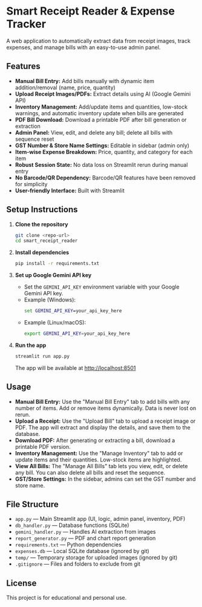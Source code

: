 # Smart Receipt Reader & Expense Tracker

A web application to automatically extract data from receipt images, track expenses, and manage bills with an easy-to-use admin panel.

## Features
- **Manual Bill Entry:** Add bills manually with dynamic item addition/removal (name, price, quantity)
- **Upload Receipt Images/PDFs:** Extract details using AI (Google Gemini API)
- **Inventory Management:** Add/update items and quantities, low-stock warnings, and automatic inventory update when bills are generated
- **PDF Bill Download:** Download a printable PDF after bill generation or extraction
- **Admin Panel:** View, edit, and delete any bill; delete all bills with sequence reset
- **GST Number & Store Name Settings:** Editable in sidebar (admin only)
- **Item-wise Expense Breakdown:** Price, quantity, and category for each item
- **Robust Session State:** No data loss on Streamlit rerun during manual entry
- **No Barcode/QR Dependency:** Barcode/QR features have been removed for simplicity
- **User-friendly Interface:** Built with Streamlit

## Setup Instructions

1. **Clone the repository**
   ```bash
   git clone <repo-url>
   cd smart_receipt_reader
   ```

2. **Install dependencies**
   ```bash
   pip install -r requirements.txt
   ```

3. **Set up Google Gemini API key**
   - Set the `GEMINI_API_KEY` environment variable with your Google Gemini API key.
   - Example (Windows):
     ```cmd
     set GEMINI_API_KEY=your_api_key_here
     ```
   - Example (Linux/macOS):
     ```bash
     export GEMINI_API_KEY=your_api_key_here
     ```

4. **Run the app**
   ```bash
   streamlit run app.py
   ```
   The app will be available at [http://localhost:8501](http://localhost:8501)

## Usage
- **Manual Bill Entry:** Use the "Manual Bill Entry" tab to add bills with any number of items. Add or remove items dynamically. Data is never lost on rerun.
- **Upload a Receipt:** Use the "Upload Bill" tab to upload a receipt image or PDF. The app will extract and display the details, and save them to the database.
- **Download PDF:** After generating or extracting a bill, download a printable PDF version.
- **Inventory Management:** Use the "Manage Inventory" tab to add or update items and their quantities. Low-stock items are highlighted.
- **View All Bills:** The "Manage All Bills" tab lets you view, edit, or delete any bill. You can also delete all bills and reset the sequence.
- **GST/Store Settings:** In the sidebar, admins can set the GST number and store name.

## File Structure
- `app.py` — Main Streamlit app (UI, logic, admin panel, inventory, PDF)
- `db_handler.py` — Database functions (SQLite)
- `gemini_handler.py` — Handles AI extraction from images
- `report_generator.py` — PDF and chart report generation
- `requirements.txt` — Python dependencies
- `expenses.db` — Local SQLite database (ignored by git)
- `temp/` — Temporary storage for uploaded images (ignored by git)
- `.gitignore` — Files and folders to exclude from git

## License
This project is for educational and personal use. 
